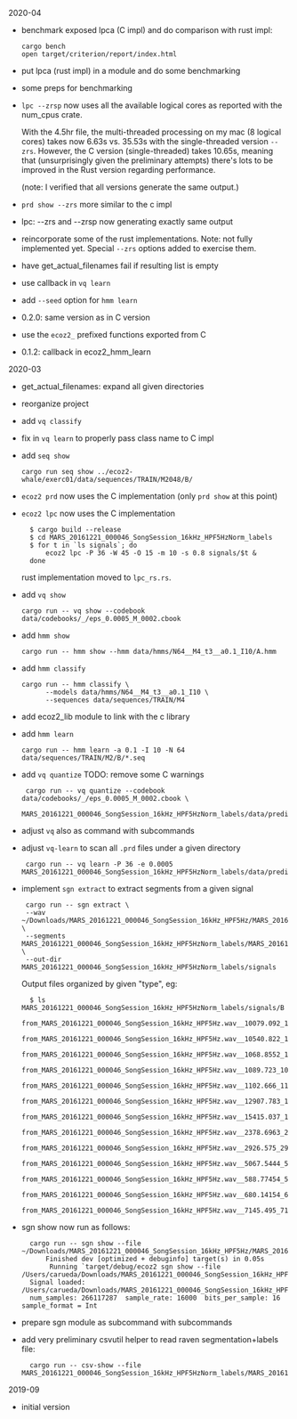 2020-04

- benchmark exposed lpca (C impl) and do comparison with rust impl:

      cargo bench
      open target/criterion/report/index.html
      
- put lpca (rust impl) in a module and do some benchmarking
- some preps for benchmarking

- `lpc --zrsp` now uses all the available logical cores
  as reported with the num_cpus crate.
  
    With the 4.5hr file, the multi-threaded processing on my mac (8 logical cores) 
    takes now 6.63s vs. 35.53s with the single-threaded version `--zrs`.
    However, the C version (single-threaded) takes 10.65s, meaning
    that (unsurprisingly given the preliminary attempts) there's lots
    to be improved in the Rust version regarding performance.
    
    (note: I verified that all versions generate the same output.) 

- `prd show --zrs` more similar to the c impl
- lpc: --zrs and --zrsp now generating exactly same output
- reincorporate some of the rust implementations.
  Note: not fully implemented yet.
  Special `--zrs` options added to exercise them.

- have get_actual_filenames fail if resulting list is empty
- use callback in `vq learn`
- add `--seed` option for `hmm learn`
- 0.2.0: same version as in C version
- use the `ecoz2_` prefixed functions exported from C

- 0.1.2: callback in ecoz2_hmm_learn
 
2020-03

- get_actual_filenames: expand all given directories

- reorganize project

- add `vq classify`

- fix in `vq learn` to properly pass class name to C impl
 
- add `seq show`

      cargo run seq show ../ecoz2-whale/exerc01/data/sequences/TRAIN/M2048/B/

- `ecoz2 prd` now uses the C implementation
  (only `prd show` at this point)

- `ecoz2 lpc` now uses the C implementation

        $ cargo build --release
        $ cd MARS_20161221_000046_SongSession_16kHz_HPF5HzNorm_labels
        $ for t in `ls signals`; do 
            ecoz2 lpc -P 36 -W 45 -O 15 -m 10 -s 0.8 signals/$t &
        done
      
    rust implementation moved to `lpc_rs.rs`.

- add `vq show`

      cargo run -- vq show --codebook data/codebooks/_/eps_0.0005_M_0002.cbook

- add `hmm show`

      cargo run -- hmm show --hmm data/hmms/N64__M4_t3__a0.1_I10/A.hmm

- add `hmm classify`

      cargo run -- hmm classify \
            --models data/hmms/N64__M4_t3__a0.1_I10 \
            --sequences data/sequences/TRAIN/M4

- add ecoz2_lib module to link with the c library

- add `hmm learn`

      cargo run -- hmm learn -a 0.1 -I 10 -N 64 data/sequences/TRAIN/M2/B/*.seq

- add `vq quantize`
  TODO: remove some C warnings

       cargo run -- vq quantize --codebook  data/codebooks/_/eps_0.0005_M_0002.cbook \
            MARS_20161221_000046_SongSession_16kHz_HPF5HzNorm_labels/data/predictors/TRAIN
       
       
- adjust `vq` also as command with subcommands
- adjust `vq-learn` to scan all `.prd` files under a given directory

       cargo run -- vq learn -P 36 -e 0.0005 MARS_20161221_000046_SongSession_16kHz_HPF5HzNorm_labels/data/predictors/TRAIN

- implement `sgn extract` to extract segments from a given signal

       cargo run -- sgn extract \ 
       --wav ~/Downloads/MARS_20161221_000046_SongSession_16kHz_HPF5Hz/MARS_20161221_000046_SongSession_16kHz_HPF5Hz.wav \
       --segments MARS_20161221_000046_SongSession_16kHz_HPF5HzNorm_labels/MARS_20161221_000046_SongSession_16kHz_HPF5HzNorm_labels.csv \
       --out-dir MARS_20161221_000046_SongSession_16kHz_HPF5HzNorm_labels/signals
            
    Output files organized by given "type", eg:
    
        $ ls MARS_20161221_000046_SongSession_16kHz_HPF5HzNorm_labels/signals/B
        from_MARS_20161221_000046_SongSession_16kHz_HPF5Hz.wav__10079.092_10080.35.wav
        from_MARS_20161221_000046_SongSession_16kHz_HPF5Hz.wav__10540.822_10543.197.wav
        from_MARS_20161221_000046_SongSession_16kHz_HPF5Hz.wav__1068.8552_1069.205.wav
        from_MARS_20161221_000046_SongSession_16kHz_HPF5Hz.wav__1089.723_1090.6355.wav
        from_MARS_20161221_000046_SongSession_16kHz_HPF5Hz.wav__1102.666_1103.1608.wav
        from_MARS_20161221_000046_SongSession_16kHz_HPF5Hz.wav__12907.783_12909.293.wav
        from_MARS_20161221_000046_SongSession_16kHz_HPF5Hz.wav__15415.037_15417.307.wav
        from_MARS_20161221_000046_SongSession_16kHz_HPF5Hz.wav__2378.6963_2380.534.wav
        from_MARS_20161221_000046_SongSession_16kHz_HPF5Hz.wav__2926.575_2929.6223.wav
        from_MARS_20161221_000046_SongSession_16kHz_HPF5Hz.wav__5067.5444_5070.2764.wav
        from_MARS_20161221_000046_SongSession_16kHz_HPF5Hz.wav__588.77454_591.3191.wav
        from_MARS_20161221_000046_SongSession_16kHz_HPF5Hz.wav__680.14154_680.8046.wav
        from_MARS_20161221_000046_SongSession_16kHz_HPF5Hz.wav__7145.495_7147.0107.wav

- sgn show now run as follows:

        cargo run -- sgn show --file ~/Downloads/MARS_20161221_000046_SongSession_16kHz_HPF5Hz/MARS_20161221_000046_SongSession_16kHz_HPF5Hz.wav
            Finished dev [optimized + debuginfo] target(s) in 0.05s
             Running `target/debug/ecoz2 sgn show --file /Users/carueda/Downloads/MARS_20161221_000046_SongSession_16kHz_HPF5Hz/MARS_20161221_000046_SongSession_16kHz_HPF5Hz.wav`
        Signal loaded: /Users/carueda/Downloads/MARS_20161221_000046_SongSession_16kHz_HPF5Hz/MARS_20161221_000046_SongSession_16kHz_HPF5Hz.wav
        num_samples: 266117287  sample_rate: 16000  bits_per_sample: 16  sample_format = Int

- prepare sgn module as subcommand with subcommands
- add very preliminary csvutil helper 
  to read raven segmentation+labels file:
  
        cargo run -- csv-show --file MARS_20161221_000046_SongSession_16kHz_HPF5HzNorm_labels/MARS_20161221_000046_SongSession_16kHz_HPF5HzNorm_labels.csv

2019-09

- initial version